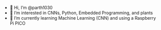 - 👋 Hi, I’m @parth1030
- 👀 I’m interested in CNNs, Python, Embedded Programming, and plants
- 🌱 I’m currently learning Machine Learning (CNN) and using a Raspberry Pi PICO

<!---
parth1030/parth1030 is a ✨ special ✨ repository because its `README.md` (this file) appears on your GitHub profile.
You can click the Preview link to take a look at your changes.
--->
